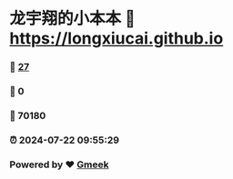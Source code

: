# 龙宇翔的小本本 :link: https://longxiucai.github.io 
### :page_facing_up: [27](https://longxiucai.github.io/tag.html) 
### :speech_balloon: 0 
### :hibiscus: 70180 
### :alarm_clock: 2024-07-22 09:55:29 
### Powered by :heart: [Gmeek](https://github.com/Meekdai/Gmeek)
